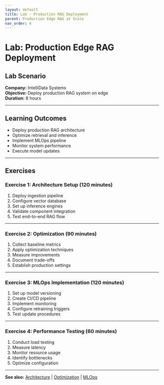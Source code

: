 ```yaml
---
layout: default
title: Lab - Production RAG Deployment
parent: Production Edge RAG at Scale
nav_order: 4
---
```


# Lab: Production Edge RAG Deployment

## Lab Scenario

**Company:** IntelliData Systems  
**Objective:** Deploy production RAG system on edge  
**Duration:** 8 hours  

---

## Learning Outcomes

- Deploy production RAG architecture
- Optimize retrieval and inference
- Implement MLOps pipeline
- Monitor system performance
- Execute model updates

---

## Exercises

### Exercise 1: Architecture Setup (120 minutes)
1. Deploy ingestion pipeline
2. Configure vector database
3. Set up inference engines
4. Validate component integration
5. Test end-to-end RAG flow

---

### Exercise 2: Optimization (90 minutes)
1. Collect baseline metrics
2. Apply optimization techniques
3. Measure improvements
4. Document trade-offs
5. Establish production settings

---

### Exercise 3: MLOps Implementation (120 minutes)
1. Set up model versioning
2. Create CI/CD pipeline
3. Implement monitoring
4. Configure retraining triggers
5. Test update procedures

---

### Exercise 4: Performance Testing (60 minutes)
1. Conduct load testing
2. Measure latency
3. Monitor resource usage
4. Identify bottlenecks
5. Optimize configuration

---

**See also:** [Architecture](edge-rag-architecture-production.html) | [Optimization](edge-rag-optimization.html) | [MLOps](edge-rag-mlops.html)
